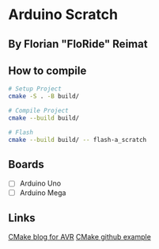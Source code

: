 # Arduino Scratch
## By Florian "FloRide" Reimat

## How to compile
```sh
# Setup Project
cmake -S . -B build/

# Compile Project
cmake --build build/

# Flash
cmake --build build/ -- flash-a_scratch
```

## Boards
- [ ] Arduino Uno
- [ ] Arduino Mega

## Links
[CMake blog for AVR](https://nnarain.github.io/2016/03/29/AVR-CMake-Toolchain.html)
[CMake github example](https://github.com/nnarain/cmake-avr-toolchain)
